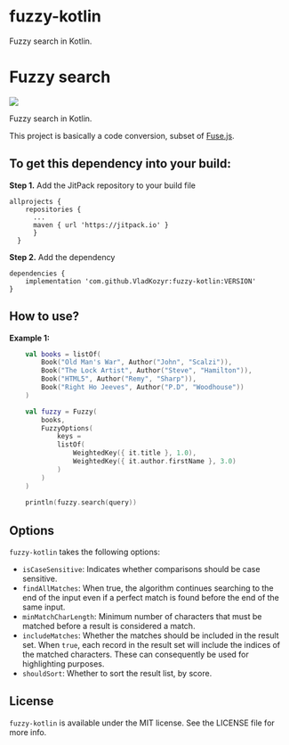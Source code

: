 # fuzzy-kotlin
 Fuzzy search in Kotlin.

<p align="center">
  <h1>Fuzzy search</h1>
</p>



[![](https://jitpack.io/v/VladKozyr/fuzzy-kotlin.svg)](https://jitpack.io/VladKozyr/fuzzy-kotlin)

Fuzzy search in Kotlin.

This project is basically a code conversion, subset of [Fuse.js](https://github.com/krisk/Fuse).

## To get this dependency into your build:
**Step 1.** Add the JitPack repository to your build file
```
allprojects {
    repositories {
      ...
      maven { url 'https://jitpack.io' }
      }
  }
```
**Step 2.** Add the dependency
```
dependencies {
    implementation 'com.github.VladKozyr:fuzzy-kotlin:VERSION'
}
```
## How to use?
**Example 1:**
```kotlin
    val books = listOf(
        Book("Old Man's War", Author("John", "Scalzi")),
        Book("The Lock Artist", Author("Steve", "Hamilton")),
        Book("HTML5", Author("Remy", "Sharp")),
        Book("Right Ho Jeeves", Author("P.D", "Woodhouse"))
    )

    val fuzzy = Fuzzy(
        books,
        FuzzyOptions(
            keys =
            listOf(
                WeightedKey({ it.title }, 1.0),
                WeightedKey({ it.author.firstName }, 3.0)
            )
        )
    )
    
    println(fuzzy.search(query))
```
## Options
`fuzzy-kotlin` takes the following options:
- `isCaseSensitive`: Indicates whether comparisons should be case sensitive.
- `findAllMatches`: When true, the algorithm continues searching to the end of the input even if a perfect match is found before the end of the same input.
- `minMatchCharLength`: Minimum number of characters that must be matched before a result is considered a match.
- `includeMatches`: Whether the matches should be included in the result set. When `true`, each record in the result set will include the indices of the matched characters. These can consequently be used for highlighting purposes.
- `shouldSort`: Whether to sort the result list, by score.
## License
`fuzzy-kotlin` is available under the MIT license. See the LICENSE file for more info.
